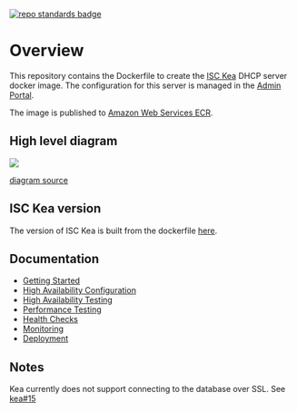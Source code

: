 [![repo standards badge](https://img.shields.io/badge/dynamic/json?color=blue&style=flat&logo=github&labelColor=32393F&label=MoJ%20Compliant&query=%24.result&url=https%3A%2F%2Foperations-engineering-reports.cloud-platform.service.justice.gov.uk%2Fapi%2Fv1%2Fcompliant_public_repositories%2Fstaff-device-dhcp-server)](https://operations-engineering-reports.cloud-platform.service.justice.gov.uk/public-github-repositories.html#staff-device-dhcp-server "Link to report")

# Overview

This repository contains the Dockerfile to create the [ISC Kea](https://www.isc.org/kea/) DHCP server docker image. The configuration for this server is managed in the [Admin Portal](https://github.com/ministryofjustice/staff-device-dns-dhcp-admin).

The image is published to [Amazon Web Services ECR](https://aws.amazon.com/ecr/).

## High level diagram
[![](https://mermaid.ink/img/pako:eNq9Vm1PGzkQ_ivW9ksRu9leQo82OiFR3so1R3MsLdIBqia2N3Hj2CvbS5oS_vuNYy9LoEhIJy4fovHs-Jn3Z_cmoZrxpJ-UUs_pBIwjg9NLdakI_sL_57IUlH_7Yrl5XUK_hKxGkfwxMvkO-Uv_GQwEyKAK5uRLa7MHI8nZBsmyneWwNpXkQbUkg92TrJgLRyc3AXlUC8mEGoebA00bVLJrOESRnHA312YajwHgtgmaSkGnZPe8yM6OzsllMnGusv08Hws3qUcdqmf5TChhnVno8nttHUabM15JvZhx5TI3nl8mAaoNz8dOluR4GH1-5LLiZvlVM8jOd09ex8KAMXpuM5Au2PnnpVY8nNAwCBsbAX8FenxUNHXSSnHqxLVwC69-CvVYOW4Uj6cjcHwOC1Jwc-0Lv-YhFMO7aAvBLJvp7x1wEqwVoDoIlc_FVOS2AsptPjw7G54ff8orGOOpu7X9duvtu-2t7bxxvBl9bkafm-igqZn35Rv9dXjyIC2tltiRi5CTAcX0rOnteUHOUGPFek5XAdL3MUDuNRecAzrx7Vr6Rp8MPjwFuzYqAw0sSB9AgqLcRA8RxHs52CsiFq1H3AbzQzBjDCnAHmDdcGja7BwIdTfsa22I8Lgkn7P9j3vD31YtP91vXDBwMAIbrf2DZq0Wxd-DKO-vG4VCYepEctTahz66_4OP3sv5wPqvwNua3WtHSzrhWTwfF3vZp4PdeKJNR67u74DHfSYZWAdlmTHu-5gxZTM2oVUmVGmw8aamrja8GfdH4XafH-4T8T6C7P0nyF-MYLZT9JBq6ZS7i6JHPqykpksetBCOE1wlUlBdNUtAjjgi4howUhpcsqE2DuSvxu8l8Xsvgx-GJKjuc6XvvB8BYDgnndVkdGxY8U6cl85YX3fqaY5mfioCHiBhS41kpC48DYUABisFOeVjJMOGpK5BSBgJiaRP_rl7V_A6m3Prsu5afC3qvRhR2YEZ_NRqNc8w0rXLUJmPpR6BfDC4uVl5t9_gZ94MMfVvgn1eenxSCin7rw4P379_8ybFa3rK-696vV6Us7lgbtLvVj_u3fUUnUYSTXF-03bcWrHbir30UJs5GMaNTZEt0kGNZJ626aV3DfYxBU_8h3_7YEKx_vbiIGoa6q2rSgpu4oqAwvcXW2Plqwf5PoLMqJa6NrEI77Z4j_3-7CI8QkvbD4i0-VR40meSJjNuZiAYfo3deNzLxE34DKmmjyLjJdTS-ZbdomldIefyAyacNgmSg7Q8TaB2ulgomvSx27wx2hcwNjCLVrf_AteQO9I)](https://mermaid-js.github.io/mermaid-live-editor/edit#pako:eNq9Vm1PGzkQ_ivW9ksRu9leQo82OiFR3so1R3MsLdIBqia2N3Hj2CvbS5oS_vuNYy9LoEhIJy4fovHs-Jn3Z_cmoZrxpJ-UUs_pBIwjg9NLdakI_sL_57IUlH_7Yrl5XUK_hKxGkfwxMvkO-Uv_GQwEyKAK5uRLa7MHI8nZBsmyneWwNpXkQbUkg92TrJgLRyc3AXlUC8mEGoebA00bVLJrOESRnHA312YajwHgtgmaSkGnZPe8yM6OzsllMnGusv08Hws3qUcdqmf5TChhnVno8nttHUabM15JvZhx5TI3nl8mAaoNz8dOluR4GH1-5LLiZvlVM8jOd09ex8KAMXpuM5Au2PnnpVY8nNAwCBsbAX8FenxUNHXSSnHqxLVwC69-CvVYOW4Uj6cjcHwOC1Jwc-0Lv-YhFMO7aAvBLJvp7x1wEqwVoDoIlc_FVOS2AsptPjw7G54ff8orGOOpu7X9duvtu-2t7bxxvBl9bkafm-igqZn35Rv9dXjyIC2tltiRi5CTAcX0rOnteUHOUGPFek5XAdL3MUDuNRecAzrx7Vr6Rp8MPjwFuzYqAw0sSB9AgqLcRA8RxHs52CsiFq1H3AbzQzBjDCnAHmDdcGja7BwIdTfsa22I8Lgkn7P9j3vD31YtP91vXDBwMAIbrf2DZq0Wxd-DKO-vG4VCYepEctTahz66_4OP3sv5wPqvwNua3WtHSzrhWTwfF3vZp4PdeKJNR67u74DHfSYZWAdlmTHu-5gxZTM2oVUmVGmw8aamrja8GfdH4XafH-4T8T6C7P0nyF-MYLZT9JBq6ZS7i6JHPqykpksetBCOE1wlUlBdNUtAjjgi4howUhpcsqE2DuSvxu8l8Xsvgx-GJKjuc6XvvB8BYDgnndVkdGxY8U6cl85YX3fqaY5mfioCHiBhS41kpC48DYUABisFOeVjJMOGpK5BSBgJiaRP_rl7V_A6m3Prsu5afC3qvRhR2YEZ_NRqNc8w0rXLUJmPpR6BfDC4uVl5t9_gZ94MMfVvgn1eenxSCin7rw4P379_8ybFa3rK-696vV6Us7lgbtLvVj_u3fUUnUYSTXF-03bcWrHbir30UJs5GMaNTZEt0kGNZJ626aV3DfYxBU_8h3_7YEKx_vbiIGoa6q2rSgpu4oqAwvcXW2Plqwf5PoLMqJa6NrEI77Z4j_3-7CI8QkvbD4i0-VR40meSJjNuZiAYfo3deNzLxE34DKmmjyLjJdTS-ZbdomldIefyAyacNgmSg7Q8TaB2ulgomvSx27wx2hcwNjCLVrf_AteQO9I)

[diagram source](https://mermaid-js.github.io/mermaid-live-editor/edit?gist=https://mermaid-js.github.io/mermaid-live-editor/edit#pako:eNq9Vm1PGzkQ_ivW9ksRu9leQo82OiFR3so1R3MsLdIBqia2N3Hj2CvbS5oS_vuNYy9LoEhIJy4fovHs-Jn3Z_cmoZrxpJ-UUs_pBIwjg9NLdakI_sL_57IUlH_7Yrl5XUK_hKxGkfwxMvkO-Uv_GQwEyKAK5uRLa7MHI8nZBsmyneWwNpXkQbUkg92TrJgLRyc3AXlUC8mEGoebA00bVLJrOESRnHA312YajwHgtgmaSkGnZPe8yM6OzsllMnGusv08Hws3qUcdqmf5TChhnVno8nttHUabM15JvZhx5TI3nl8mAaoNz8dOluR4GH1-5LLiZvlVM8jOd09ex8KAMXpuM5Au2PnnpVY8nNAwCBsbAX8FenxUNHXSSnHqxLVwC69-CvVYOW4Uj6cjcHwOC1Jwc-0Lv-YhFMO7aAvBLJvp7x1wEqwVoDoIlc_FVOS2AsptPjw7G54ff8orGOOpu7X9duvtu-2t7bxxvBl9bkafm-igqZn35Rv9dXjyIC2tltiRi5CTAcX0rOnteUHOUGPFek5XAdL3MUDuNRecAzrx7Vr6Rp8MPjwFuzYqAw0sSB9AgqLcRA8RxHs52CsiFq1H3AbzQzBjDCnAHmDdcGja7BwIdTfsa22I8Lgkn7P9j3vD31YtP91vXDBwMAIbrf2DZq0Wxd-DKO-vG4VCYepEctTahz66_4OP3sv5wPqvwNua3WtHSzrhWTwfF3vZp4PdeKJNR67u74DHfSYZWAdlmTHu-5gxZTM2oVUmVGmw8aamrja8GfdH4XafH-4T8T6C7P0nyF-MYLZT9JBq6ZS7i6JHPqykpksetBCOE1wlUlBdNUtAjjgi4howUhpcsqE2DuSvxu8l8Xsvgx-GJKjuc6XvvB8BYDgnndVkdGxY8U6cl85YX3fqaY5mfioCHiBhS41kpC48DYUABisFOeVjJMOGpK5BSBgJiaRP_rl7V_A6m3Prsu5afC3qvRhR2YEZ_NRqNc8w0rXLUJmPpR6BfDC4uVl5t9_gZ94MMfVvgn1eenxSCin7rw4P379_8ybFa3rK-696vV6Us7lgbtLvVj_u3fUUnUYSTXF-03bcWrHbir30UJs5GMaNTZEt0kGNZJ626aV3DfYxBU_8h3_7YEKx_vbiIGoa6q2rSgpu4oqAwvcXW2Plqwf5PoLMqJa6NrEI77Z4j_3-7CI8QkvbD4i0-VR40meSJjNuZiAYfo3deNzLxE34DKmmjyLjJdTS-ZbdomldIefyAyacNgmSg7Q8TaB2ulgomvSx27wx2hcwNjCLVrf_AteQO9I)

## ISC Kea version

The version of ISC Kea is built from the dockerfile [here](https://github.com/ministryofjustice/staff-device-dhcp-server/blob/fa383451a1bd0f58813e04c5076c90620189f5aa/dhcp-service/Dockerfile#L7).

## Documentation

- [Getting Started](/documentation/getting-started.md)
- [High Availability Configuration](/documentation/high-availability.md)
- [High Availability Testing](/documentation/high-availability-testing.md)
- [Performance Testing](/documentation/performance-metrics.md)
- [Health Checks](/documentation/health-checks.md)
- [Monitoring](/documentation/monitoring.md)
- [Deployment](/documentation/deployment.md)

## Notes

Kea currently does not support connecting to the database over SSL. See [kea#15](https://github.com/isc-projects/kea/pull/15)
